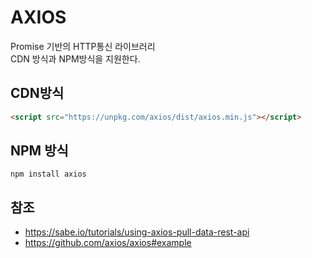 # AXIOS

Promise 기반의 HTTP통신 라이브러리  
CDN 방식과 NPM방식을 지원한다.


## CDN방식

```HTML
<script src="https://unpkg.com/axios/dist/axios.min.js"></script>
```

## NPM 방식
```
npm install axios
```



## 참조
- https://sabe.io/tutorials/using-axios-pull-data-rest-api
- https://github.com/axios/axios#example